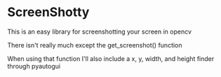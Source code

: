 # ScreenShotty
This is an easy library for screenshotting your screen in opencv

There isn't really much except the get_screenshot() function

When using that function I'll also include a x, y, width, and height finder through pyautogui
